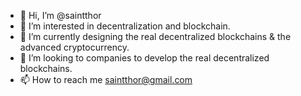 - 👋 Hi, I’m @saintthor
- 👀 I’m interested in decentralization and blockchain.
- 🌱 I’m currently designing the real decentralized blockchains & the advanced cryptocurrency.
- 💞️ I’m looking to companies to develop the real decentralized blockchains.
- 📫 How to reach me saintthor@gmail.com

<!---
saintthor/saintthor is a ✨ special ✨ repository because its `README.md` (this file) appears on your GitHub profile.
You can click the Preview link to take a look at your changes.
--->
